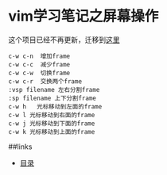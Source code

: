 # vim学习笔记之屏幕操作

这个项目已经不再更新，迁移到[这里][vim-path]  


```text
c-w c-n  增加frame
c-w c-c  减少frame
c-w c-w  切换frame
c-w c-r  交换两个frame
:vsp filename 左右分割frame
:sp filename 上下分割frame
c-w h   光标移动到左面的frame
c-w l 光标移动到右面的frame
c-w j 光标移动到下面的frame
c-w k 光标移动到上面的frame
```


##links
   * [目录](readme.md)


[vim-path]: https://github.com/tiankonguse/empty/tree/master/vim


